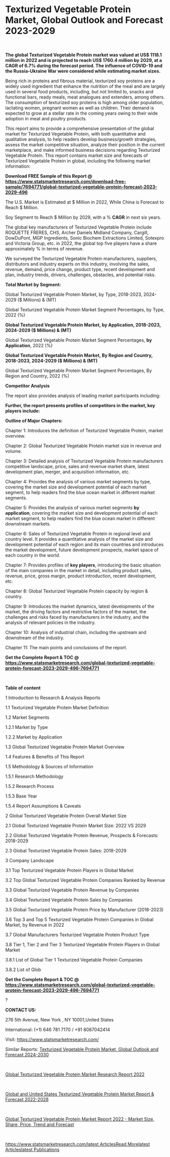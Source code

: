 <h1>Texturized Vegetable Protein Market, Global Outlook and Forecast 2023-2029</h1><br/><p><strong>The global Texturized Vegetable Protein market was valued at US$ 1118.1 million in 2022 and is projected to reach US$ 1760.4 million by 2029, at a <strong>CAGR</strong> of 6.7% during the forecast period. The influence of COVID-19 and the Russia-Ukraine War were considered while estimating market sizes.</strong></p>
 
 
 
 <p>Being rich in proteins and fibrous material, texturized soy proteins are a widely used ingredient that enhance the nutrition of the meal and are largely used in several food products, including, but not limited to, snacks and functional bars, ready meals, meat analogues and extenders, among others. The consumption of texturized soy proteins is high among older population, lactating women, pregnant women as well as children. Their demand is expected to grow at a stellar rate in the coming years owing to their wide adoption in meat and poultry products.</p>
 
 
 
 <p>This report aims to provide a comprehensive presentation of the global market for Texturized Vegetable Protein, with both quantitative and qualitative analysis, to help readers develop business/growth strategies, assess the market competitive situation, analyze their position in the current marketplace, and make informed business decisions regarding Texturized Vegetable Protein. This report contains market size and forecasts of Texturized Vegetable Protein in global, including the following market information:</p>
 
 
 
 <p><strong>Download FREE Sample of this Report @ <a href="https://www.statsmarketresearch.com/download-free-sample/7694771/global-texturized-vegetable-protein-forecast-2023-2029-496">https://www.statsmarketresearch.com/download-free-sample/7694771/global-texturized-vegetable-protein-forecast-2023-2029-496</a></strong></p>
 
 
 
 <p>The U.S. Market is Estimated at $ Million in 2022, While China is Forecast to Reach $ Million.</p>
 
 
 
 <p>Soy Segment to Reach $ Million by 2029, with a % <strong>CAGR</strong> in next six years.</p>
 
 
 
 <p>The global key manufacturers of Texturized Vegetable Protein include ROQUETTE FRERES, CHS, Archer Daniels Midland Company, Cargill, DowDuPont, MGP Ingredients, Sonic Biochem Extractions Limited, Sotexpro and Victoria Group, etc. in 2022, the global top five players have a share approximately % in terms of revenue.</p>
 
 
 
 <p>We surveyed the Texturized Vegetable Protein manufacturers, suppliers, distributors and industry experts on this industry, involving the sales, revenue, demand, price change, product type, recent development and plan, industry trends, drivers, challenges, obstacles, and potential risks.</p>
 
 
 
 <p><strong>Total Market by Segment:</strong></p>
 
 
 
 <p>Global Texturized Vegetable Protein Market, by Type, 2018-2023, 2024-2029 ($ Millions) & (MT)</p>
 
 
 
 <p>Global Texturized Vegetable Protein Market Segment Percentages, by Type, 2022 (%)</p>
 
 
 
 <p><strong>Global Texturized Vegetable Protein Market, <strong>by Application</strong>, 2018-2023, 2024-2029 ($ Millions) & (MT)</strong></p>
 
 
 
 <p>Global Texturized Vegetable Protein Market Segment Percentages, <strong>by Application</strong>, 2022 (%)</p>
 
 
 
 <p><strong>Global Texturized Vegetable Protein Market, By Region and Country, 2018-2023, 2024-2029 ($ Millions) & (MT)</strong></p>
 
 
 
 <p>Global Texturized Vegetable Protein Market Segment Percentages, By Region and Country, 2022 (%)</p>
 
 
 
 <p><strong>Competitor Analysis</strong></p>
 
 
 
 <p>The report also provides analysis of leading market participants including:</p>
 
 
 
 <p><strong>Further, the report presents profiles of competitors in the market, <strong>key players</strong> include:</strong></p>
 
 
 
 <p><strong>Outline of Major Chapters:</strong></p>
 
 
 
 <p>Chapter 1: Introduces the definition of Texturized Vegetable Protein, market overview.</p>
 
 
 
 <p>Chapter 2: Global Texturized Vegetable Protein market size in revenue and volume.</p>
 
 
 
 <p>Chapter 3: Detailed analysis of Texturized Vegetable Protein manufacturers competitive landscape, price, sales and revenue market share, latest development plan, merger, and acquisition information, etc.</p>
 
 
 
 <p>Chapter 4: Provides the analysis of various market segments by type, covering the market size and development potential of each market segment, to help readers find the blue ocean market in different market segments.</p>
 
 
 
 <p>Chapter 5: Provides the analysis of various market segments <strong>by application</strong>, covering the market size and development potential of each market segment, to help readers find the blue ocean market in different downstream markets.</p>
 
 
 
 <p>Chapter 6: Sales of Texturized Vegetable Protein in regional level and country level. It provides a quantitative analysis of the market size and development potential of each region and its main countries and introduces the market development, future development prospects, market space of each country in the world.</p>
 
 
 
 <p>Chapter 7: Provides profiles of <strong>key players</strong>, introducing the basic situation of the main companies in the market in detail, including product sales, revenue, price, gross margin, product introduction, recent development, etc.</p>
 
 
 
 <p>Chapter 8: Global Texturized Vegetable Protein capacity by region & country.</p>
 
 
 
 <p>Chapter 9: Introduces the market dynamics, latest developments of the market, the driving factors and restrictive factors of the market, the challenges and risks faced by manufacturers in the industry, and the analysis of relevant policies in the industry.</p>
 
 
 
 <p>Chapter 10: Analysis of industrial chain, including the upstream and downstream of the industry.</p>
 
 
 
 <p>Chapter 11: The main points and conclusions of the report.</p>
 
 
 
 <div><b>Get the Complete Report & TOC @ <a href="https://www.statsmarketresearch.com/global-texturized-vegetable-protein-forecast-2023-2029-496-7694771">https://www.statsmarketresearch.com/global-texturized-vegetable-protein-forecast-2023-2029-496-7694771</a></b></div>
 
 
 
 <p><br />
 
 <b>Table of content</b></p>
 
 
 
 <p>1 Introduction to Research & Analysis Reports<br />
 
 1.1 Texturized Vegetable Protein Market Definition<br />
 
 1.2 Market Segments<br />
 
 1.2.1 Market by Type<br />
 
 1.2.2 Market by Application<br />
 
 1.3 Global Texturized Vegetable Protein Market Overview<br />
 
 1.4 Features & Benefits of This Report<br />
 
 1.5 Methodology & Sources of Information<br />
 
 1.5.1 Research Methodology<br />
 
 1.5.2 Research Process<br />
 
 1.5.3 Base Year<br />
 
 1.5.4 Report Assumptions & Caveats<br />
 
 2 Global Texturized Vegetable Protein Overall Market Size<br />
 
 2.1 Global Texturized Vegetable Protein Market Size: 2022 VS 2029<br />
 
 2.2 Global Texturized Vegetable Protein Revenue, Prospects & Forecasts: 2018-2029<br />
 
 2.3 Global Texturized Vegetable Protein Sales: 2018-2029<br />
 
 3 Company Landscape<br />
 
 3.1 Top Texturized Vegetable Protein Players in Global Market<br />
 
 3.2 Top Global Texturized Vegetable Protein Companies Ranked by Revenue<br />
 
 3.3 Global Texturized Vegetable Protein Revenue by Companies<br />
 
 3.4 Global Texturized Vegetable Protein Sales by Companies<br />
 
 3.5 Global Texturized Vegetable Protein Price by Manufacturer (2018-2023)<br />
 
 3.6 Top 3 and Top 5 Texturized Vegetable Protein Companies in Global Market, by Revenue in 2022<br />
 
 3.7 Global Manufacturers Texturized Vegetable Protein Product Type<br />
 
 3.8 Tier 1, Tier 2 and Tier 3 Texturized Vegetable Protein Players in Global Market<br />
 
 3.8.1 List of Global Tier 1 Texturized Vegetable Protein Companies<br />
 
 3.8.2 List of Glob</p>
 
 
 
 <div><b>Get the Complete Report & TOC @ <a href="https://www.statsmarketresearch.com/global-texturized-vegetable-protein-forecast-2023-2029-496-7694771">https://www.statsmarketresearch.com/global-texturized-vegetable-protein-forecast-2023-2029-496-7694771</a></b></div>
 
 
 
 <p>? </p>
 
 
 
 <p><b>CONTACT US:</b><br />
 
 276 5th Avenue, New York , NY 10001,United States<br />
 
 International: (+1) 646 781 7170 / +91 8087042414<br />
 
 Visit: <a href="https://www.statsmarketresearch.com/">https://www.statsmarketresearch.com/</a><br />
 
 Similar Reports: <a href="https://www.statsmarketresearch.com/global-texturized-vegetable-protein-forecast-2023-2029-496-7694771">Texturized Vegetable Protein Market, Global Outlook and Forecast 2024-2030</a><br />
 
 <br />
 
 <a href="https://www.statsmarketresearch.com/global-texturized-vegetable-protein-forecast-2023-2029-496-7694771">Global Texturized Vegetable Protein Market Research Report 2022</a><br />
 
 <br />
 
 <a href="https://www.statsmarketresearch.com/global-texturized-vegetable-protein-forecast-2023-2029-496-7694771">Global and United States Texturized Vegetable Protein Market Report & Forecast 2022-2028</a><br />
 
 <br />
 
 <a href="https://www.statsmarketresearch.com/global-texturized-vegetable-protein-forecast-2023-2029-496-7694771">Global Texturized Vegetable Protein Market Report 2022 - Market Size, Share, Price, Trend and Forecast</a><br />
 
 <br />
 
 <a href="https://gyeongbokgung.com">https://www.statsmarketresearch.com/</a><a href="https://hallyeomaritime.com">latest Articles</a><a href="https://jingwansa.com">Read More</a><a href="https://nguoiviet.jp/">latest Articles</a><a href="https://www.intelmarketresearch.com/">latest Publications</a></p>